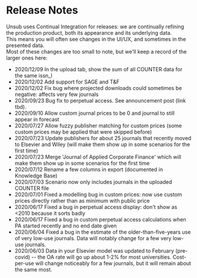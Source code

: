 # Release Notes

Unsub uses Continual Integration for releases: we are continually refining the production product, 
both its appearance and its underlying data.  
This means you will often see changes in the UI/UX, and sometimes in the presented data.  
Most of these changes are too small to note, but we'll keep a record of the larger ones here:

- 2020/12/09 In the upload tab, show the sum of all COUNTER data for the same issn_l
- 2020/12/02 Add support for SAGE and T&F
- 2020/12/02 Fix bug where projected downloads could sometimes be negative: affects very few journals
- 2020/09/23 Bug fix to perpetual access. See announcement post (link tbd).
- 2020/09/10 Allow custom journal prices to be 0 and journal to still appear in forecast
- 2020/07/27 Allow fuzzy publisher matching for custom prices (some custom prices may be applied that were skipped before)
- 2020/07/23 Update publishers for about 25 journals that recently moved to Elsevier and Wiley (will make them show up in some scenarios for the first time)
- 2020/07/23 Merge 'Journal of Applied Corporate Finance' which will make them show up in some scenarios for the first time
- 2020/07/12 Rename a few columns in export (documented in Knowledge Base)
- 2020/07/03 Scenario now only includes journals in the uploaded COUNTER file
- 2020/07/01 Fixed a modelling bug in custom prices: now use custom prices directly rather than as minimum with public price
- 2020/06/17 Fixed a bug in perpetual access display:  don't show as <2010 because it sorts badly
- 2020/06/17 Fixed a bug in custom perpetual access calculations when PA started recently and no end date given
- 2020/06/04 Fixed a bug in the estimate of the older-than-five-years use of very low-use journals.  Data will notably change for a few very low-use journals.
- 2020/06/03 Data in your Elsevier model was updated to February (pre-covid) -- the OA rate will go up about 1-2% for most universities. Cost-per-use will change noticeably for a few journals, but it will remain about the same most. 